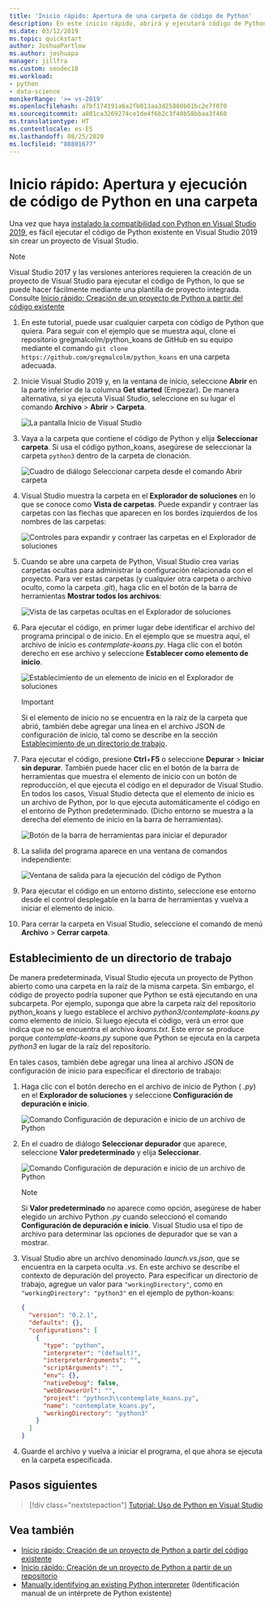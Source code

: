 ```yaml
---
title: 'Inicio rápido: Apertura de una carpeta de código de Python'
description: En este inicio rápido, abrirá y ejecutará código de Python desde una carpeta sin usar un proyecto de Visual Studio (solo Visual Studio 2019).
ms.date: 03/12/2019
ms.topic: quickstart
author: JoshuaPartlow
ms.author: joshuapa
manager: jillfra
ms.custom: seodec18
ms.workload:
- python
- data-science
monikerRange: '>= vs-2019'
ms.openlocfilehash: a7bf174191a6a2fb013aa3d25880b01bc2e7f070
ms.sourcegitcommit: a801ca3269274ce1de4f6b2c3f40b58bbaa3f460
ms.translationtype: HT
ms.contentlocale: es-ES
ms.lasthandoff: 08/25/2020
ms.locfileid: "88801677"
---
```

# <a name="quickstart-open-and-run-python-code-in-a-folder"></a>Inicio rápido: Apertura y ejecución de código de Python en una carpeta

Una vez que haya [instalado la compatibilidad con Python en Visual Studio 2019](installing-python-support-in-visual-studio.md), es fácil ejecutar el código de Python existente en Visual Studio 2019 sin crear un proyecto de Visual Studio.

> [!Note]
> Visual Studio 2017 y las versiones anteriores requieren la creación de un proyecto de Visual Studio para ejecutar el código de Python, lo que se puede hacer fácilmente mediante una plantilla de proyecto integrada. Consulte [Inicio rápido: Creación de un proyecto de Python a partir del código existente](quickstart-01-python-in-visual-studio-project-from-existing-code.md)

1. En este tutorial, puede usar cualquier carpeta con código de Python que quiera. Para seguir con el ejemplo que se muestra aquí, clone el repositorio gregmalcolm/python_koans de GitHub en su equipo mediante el comando `git clone https://github.com/gregmalcolm/python_koans` en una carpeta adecuada.

1. Inicie Visual Studio 2019 y, en la ventana de inicio, seleccione **Abrir** en la parte inferior de la columna **Get started** (Empezar). De manera alternativa, si ya ejecuta Visual Studio, seleccione en su lugar el comando **Archivo** > **Abrir** > **Carpeta**.

    ![La pantalla Inicio de Visual Studio](media/quickstart-open-folder/01-open-local-folder.png)

1. Vaya a la carpeta que contiene el código de Python y elija **Seleccionar carpeta**. Si usa el código python_koans, asegúrese de seleccionar la carpeta `python3` dentro de la carpeta de clonación.

    ![Cuadro de diálogo Seleccionar carpeta desde el comando Abrir carpeta](media/quickstart-open-folder/02-select-folder.png)

1. Visual Studio muestra la carpeta en el **Explorador de soluciones** en lo que se conoce como **Vista de carpetas**. Puede expandir y contraer las carpetas con las flechas que aparecen en los bordes izquierdos de los nombres de las carpetas:

    ![Controles para expandir y contraer las carpetas en el Explorador de soluciones](media/quickstart-open-folder/03-expand-collapse-folders.png)

1. Cuando se abre una carpeta de Python, Visual Studio crea varias carpetas ocultas para administrar la configuración relacionada con el proyecto. Para ver estas carpetas (y cualquier otra carpeta o archivo oculto, como la carpeta *.git*), haga clic en el botón de la barra de herramientas **Mostrar todos los archivos**:

    ![Vista de las carpetas ocultas en el Explorador de soluciones](media/quickstart-open-folder/05-view-hidden-folders.png)

1. Para ejecutar el código, en primer lugar debe identificar el archivo del programa principal o de inicio. En el ejemplo que se muestra aquí, el archivo de inicio es *contemplate-koans.py*. Haga clic con el botón derecho en ese archivo y seleccione **Establecer como elemento de inicio**.

    ![Establecimiento de un elemento de inicio en el Explorador de soluciones](media/quickstart-open-folder/06-set-as-startup-item-command.png)

    > [!Important]
    > Si el elemento de inicio no se encuentra en la raíz de la carpeta que abrió, también debe agregar una línea en el archivo JSON de configuración de inicio, tal como se describe en la sección [Establecimiento de un directorio de trabajo](#set-a-working-directory).

1. Para ejecutar el código, presione **Ctrl**+**F5** o seleccione **Depurar** > **Iniciar sin depurar**. También puede hacer clic en el botón de la barra de herramientas que muestra el elemento de inicio con un botón de reproducción, el que ejecuta el código en el depurador de Visual Studio. En todos los casos, Visual Studio detecta que el elemento de inicio es un archivo de Python, por lo que ejecuta automáticamente el código en el entorno de Python predeterminado. (Dicho entorno se muestra a la derecha del elemento de inicio en la barra de herramientas).

    ![Botón de la barra de herramientas para iniciar el depurador](media/quickstart-open-folder/07-start-debug-toolbar.png)

1. La salida del programa aparece en una ventana de comandos independiente:

    ![Ventana de salida para la ejecución del código de Python](media/quickstart-open-folder/08-result-window.png)

1. Para ejecutar el código en un entorno distinto, seleccione ese entorno desde el control desplegable en la barra de herramientas y vuelva a iniciar el elemento de inicio.

1. Para cerrar la carpeta en Visual Studio, seleccione el comando de menú **Archivo** > **Cerrar carpeta**.

## <a name="set-a-working-directory"></a>Establecimiento de un directorio de trabajo

De manera predeterminada, Visual Studio ejecuta un proyecto de Python abierto como una carpeta en la raíz de la misma carpeta. Sin embargo, el código de proyecto podría suponer que Python se está ejecutando en una subcarpeta. Por ejemplo, suponga que abre la carpeta raíz del repositorio python_koans y luego establece el archivo *python3/contemplate-koans.py* como elemento de inicio. Si luego ejecuta el código, verá un error que indica que no se encuentra el archivo *koans.txt*. Este error se produce porque *contemplate-koans.py* supone que Python se ejecuta en la carpeta *python3* en lugar de la raíz del repositorio.

En tales casos, también debe agregar una línea al archivo JSON de configuración de inicio para especificar el directorio de trabajo:

1. Haga clic con el botón derecho en el archivo de inicio de Python ( *.py*) en el **Explorador de soluciones** y seleccione **Configuración de depuración e inicio**.

    ![Comando Configuración de depuración e inicio de un archivo de Python](media/quickstart-open-folder/09-debug-launch-settings-menu-command.png)

1. En el cuadro de diálogo **Seleccionar depurador** que aparece, seleccione **Valor predeterminado** y elija **Seleccionar**.

    ![Comando Configuración de depuración e inicio de un archivo de Python](media/quickstart-open-folder/10-select-debugger.png)

    > [!Note]
    > Si **Valor predeterminado** no aparece como opción, asegúrese de haber elegido un archivo Python *.py* cuando seleccionó el comando **Configuración de depuración e inicio**. Visual Studio usa el tipo de archivo para determinar las opciones de depurador que se van a mostrar.

1. Visual Studio abre un archivo denominado *launch.vs.json*, que se encuentra en la carpeta oculta *.vs*. En este archivo se describe el contexto de depuración del proyecto. Para especificar un directorio de trabajo, agregue un valor para `"workingDirectory"`, como en `"workingDirectory": "python3"` en el ejemplo de python-koans:

    ```json
    {
      "version": "0.2.1",
      "defaults": {},
      "configurations": [
        {
          "type": "python",
          "interpreter": "(default)",
          "interpreterArguments": "",
          "scriptArguments": "",
          "env": {},
          "nativeDebug": false,
          "webBrowserUrl": "",
          "project": "python3\\contemplate_koans.py",
          "name": "contemplate_koans.py",
          "workingDirectory": "python3"
        }
      ]
    }
    ```

1. Guarde el archivo y vuelva a iniciar el programa, el que ahora se ejecuta en la carpeta especificada.

## <a name="next-steps"></a>Pasos siguientes

> [!div class="nextstepaction"]
> [Tutorial: Uso de Python en Visual Studio](tutorial-working-with-python-in-visual-studio-step-01-create-project.md)

## <a name="see-also"></a>Vea también

- [Inicio rápido: Creación de un proyecto de Python a partir del código existente](quickstart-01-python-in-visual-studio-project-from-existing-code.md)
- [Inicio rápido: Creación de un proyecto de Python a partir de un repositorio](quickstart-03-python-in-visual-studio-project-from-repository.md)
- [Manually identifying an existing Python interpreter](managing-python-environments-in-visual-studio.md#manually-identify-an-existing-environment) (Identificación manual de un intérprete de Python existente)
